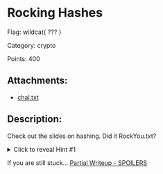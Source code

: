 # Rocking Hashes

Flag: wildcat{ ??? }

Category:  crypto

Points: 400

## Attachments:

* [chal.txt](chal.txt)

## Description:

Check out the slides on hashing.  Did it RockYou.txt?

<details>
<summary>Click to reveal Hint #1</summary>
MD5
</details>

If you are still stuck... [Partial Writeup - SPOILERS](writeup/rocking_hashes_partial_writeup.md)
